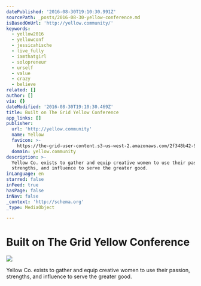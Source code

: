 ```yaml
---
datePublished: '2016-08-30T19:10:30.991Z'
sourcePath: _posts/2016-08-30-yellow-conference.md
isBasedOnUrl: 'http://yellow.community/'
keywords:
  - yellow2016
  - yellowconf
  - jessicahische
  - live_fully
  - iamthatgirl
  - solopreneur
  - urself
  - value
  - crazy
  - believe
related: []
author: []
via: {}
dateModified: '2016-08-30T19:10:30.469Z'
title: Built on The Grid Yellow Conference
app_links: []
publisher:
  url: 'http://yellow.community'
  name: Yellow
  favicon: >-
    https://the-grid-user-content.s3-us-west-2.amazonaws.com/2f348b42-90b0-4d18-bee4-a57cd34c0758.png
  domain: yellow.community
description: >-
  Yellow Co. exists to gather and equip creative women to use their passion,
  strengths, and influence to serve the greater good.
inLanguage: en
starred: false
inFeed: true
hasPage: false
inNav: false
_context: 'http://schema.org'
_type: MediaObject

---
```

# Built on The Grid Yellow Conference
![](https://s3-us-west-2.amazonaws.com/the-grid-img/p/d6630496bb37803c758343e037920644484dc550.jpg)

Yellow Co. exists to gather and equip creative women to use their passion, strengths, and influence to serve the greater good.